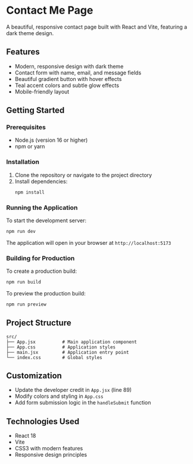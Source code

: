 # Contact Me Page

A beautiful, responsive contact page built with React and Vite, featuring a dark theme design.

## Features

- Modern, responsive design with dark theme
- Contact form with name, email, and message fields
- Beautiful gradient button with hover effects
- Teal accent colors and subtle glow effects
- Mobile-friendly layout

## Getting Started

### Prerequisites

- Node.js (version 16 or higher)
- npm or yarn

### Installation

1. Clone the repository or navigate to the project directory
2. Install dependencies:
   ```bash
   npm install
   ```

### Running the Application

To start the development server:

```bash
npm run dev
```

The application will open in your browser at `http://localhost:5173`

### Building for Production

To create a production build:

```bash
npm run build
```

To preview the production build:

```bash
npm run preview
```

## Project Structure

```
src/
├── App.jsx          # Main application component
├── App.css          # Application styles
├── main.jsx         # Application entry point
└── index.css        # Global styles
```

## Customization

- Update the developer credit in `App.jsx` (line 89)
- Modify colors and styling in `App.css`
- Add form submission logic in the `handleSubmit` function

## Technologies Used

- React 18
- Vite
- CSS3 with modern features
- Responsive design principles
